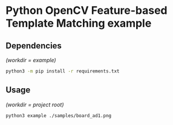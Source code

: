 # Python OpenCV Feature-based Template Matching example

## Dependencies

_(workdir = example)_

```sh
python3 -m pip install -r requirements.txt
```

## Usage

_(workdir = project root)_

```sh
python3 example ./samples/board_ad1.png
```

